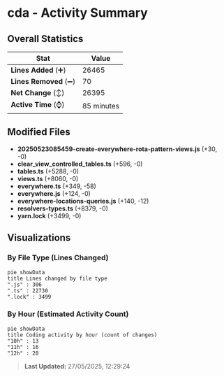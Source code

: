 # cda - Activity Summary 

## Overall Statistics

| Stat                   | Value                                                             |
| ---------------------- | ----------------------------------------------------------------- |
| **Lines Added** (➕)   | 26465                                          |
| **Lines Removed** (➖) | 70                                        |
| **Net Change** (↕)    | 26395                |
| **Active Time** (⌚)   | 85 minutes |


## Modified Files
- **20250523085459-create-everywhere-rota-pattern-views.js** (+30, -0)
- **clear_view_controlled_tables.ts** (+596, -0)
- **tables.ts** (+5288, -0)
- **views.ts** (+8060, -0)
- **everywhere.ts** (+349, -58)
- **everywhere.js** (+124, -0)
- **everywhere-locations-queries.js** (+140, -12)
- **resolvers-types.ts** (+8379, -0)
- **yarn.lock** (+3499, -0)

## Visualizations

### By File Type (Lines Changed)

```mermaid
pie showData
title Lines changed by file type
".js" : 306
".ts" : 22730
".lock" : 3499
```

### By Hour (Estimated Activity Count)

```mermaid
pie showData
title Coding activity by hour (count of changes)
"10h" : 13
"11h" : 16
"12h" : 20
```


> **Last Updated:** 27/05/2025, 12:29:24